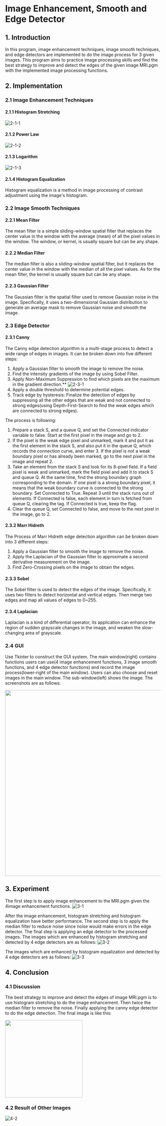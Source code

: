 # Image Enhancement, Smooth and Edge Detector

## 1. Introduction
In this program, image enhancement techniques, image smooth techniques, and edge detectors are implemented to do the image process for 3 given images. This program aims to practice image processing skills and find the best strategy to improve and detect the edges of the given image MRI.pgm with the implemented image processing functions.

## 2. Implementation

### 2.1 Image Enhancement Techniques

#### 2.1.1 Histogram Stretching
![2-1-1](imgs/2-1-1.jpg)

#### 2.1.2 Power Law
![2-1-2](imgs/2-1-2.jpg)

#### 2.1.3 Logarithm
![2-1-3](imgs/2-1-3.jpg)

#### 2.1.4 Histogram Equalization
Histogram equalization is a method in image processing of contrast adjustment using the image's histogram.

### 2.2 Image Smooth Techniques

#### 2.2.1 Mean Filter
The mean filter is a simple sliding-window spatial filter that replaces the center value in the window with the average (mean) of all the pixel values in the window. The window, or kernel, is usually square but can be any shape.

#### 2.2.2 Median Filter
The median filter is also a sliding-window spatial filter, but it replaces the center value in the window with the median of all the pixel values. As for the mean filter, the kernel is usually square but can be any shape.

#### 2.2.3 Gaussian Filter
The Gaussian filter is the spatial filter used to remove Gaussian noise in the image. Specifically, it uses a two-dimensional Gaussian distribution to generate an average mask to remove Gaussian noise and smooth the image.

### 2.3 Edge Detector

#### 2.3.1 Canny
The Canny edge detection algorithm is a multi-stage process to detect a wide range of edges in images. It can be broken down into five different steps:
1. Apply a Gaussian filter to smooth the image to remove the noise.
2. Find the intensity gradients of the image by using Sobel Filter.
3. Apply Non-Maximum Suppression to find which pixels are the maximum in the gradient direction.**
![2-3-1](imgs/2-3-1.jpg)
4. Apply a double threshold to determine potential edges.
5. Track edge by hysteresis: Finalize the detection of edges by suppressing all the other edges that are weak and not connected to strong edges(using Depth-First-Search to find the weak edges which are connected to strong edges).


The process is following:
1. Prepare a stack S, and a queue Q, and set the Connected indicator variable to false. Start at the first pixel in the image and go to 2.
2. If the pixel is the weak edge pixel and unmarked, mark it and put it as the first element in the stack S, and also put it in the queue Q, which records the connection curve, and enter 3. If the pixel is not a weak boundary pixel or has already been marked, go to the next pixel in the image and repeat 2.
3. Take an element from the stack S and look for its 8-pixel field. If a field pixel is weak and unmarked, mark the field pixel and add it to stack S and queue Q. At the same time, find the strong boundary graph corresponding to the domain. If one pixel is a strong boundary pixel, it means that the weak boundary curve is connected to the strong boundary. Set Connected to True. Repeat 3 until the stack runs out of elements. If Connected is false, each element in turn is fetched from queue Q, clearing the tag. If Connected is true, keep the flag.
4. Clear the queue Q, set Connected to false, and move to the next pixel in the image, go to 2.


#### 2.3.2 Marr Hidreth
The Process of Marr Hidreth edge detection algorithm can be broken down into 3 different steps: 
1. Apply a Gaussian filter to smooth the image to remove the noise. 
2. Apply the Laplacian of the Gaussian filter to approximate a second derivative measurement on the image.
3. Find Zero-Crossing pixels on the image to obtain the edges.

#### 2.3.3 Sobel
The Sobel filter is used to detect the edges of the image. Specifically, it uses two filters to detect horizontal and vertical edges. Then merge two edges and map all values of edges to 0~255.

#### 2.3.4 Laplacian
Laplacian is a kind of differential operator, its application can enhance the region of sudden grayscale changes in the image, and weaken the slow-changing area of grayscale.

### 2.4 GUI
Use Tkinter to construct the GUI system. The main window(right) contains functions users can use(4 image enhancement functions, 3 image smooth functions, and 4 edge detector functions) and record the image process(lower-right of the main window). Users can also choose and reset images in the main window. The sub-window(left) shows the image. The screenshots are as follows:

<img src="imgs/2-4.jpg" width="600" height="600">

## 3. Experiment
The first step is to apply image enhancement to the MRI.pgm given the 4image enhancement functions.
![3-1](imgs/3-1.jpg)


After the image enhancement, histogram stretching and histogram equalization have better performance. The second step is to apply the median filter to reduce noise since noise would make errors in the edge detector. The final step is applying an edge detector to the processed images. The images which are enhanced by histogram stretching and detected by 4 edge detectors are as follows:
![3-2](imgs/3-2.jpg)

The images which are enhanced by histogram equalization and detected by 4 edge detectors are as follows:
![3-3](imgs/3-3.jpg)

## 4. Conclusion
### 4.1 Discussion
The best strategy to improve and detect the edges of image MRI.pgm is to use histogram stretching to do the image enhancement. Then twice the median filter to remove the noise. Finally applying the canny edge detector to do the edge detection. The final image is like this:

<img src="imgs/4-1.jpg" width="250" height="250">

### 4.2 Result of Other Images
![4-2](imgs/4-2.jpg)
